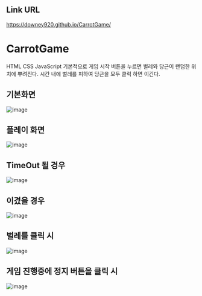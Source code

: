 ## Link URL
https://downey920.github.io/CarrotGame/

# CarrotGame
HTML CSS JavaScript
기본적으로 게임 시작 버튼을 누르면 벌레와 당근이 랜덤한 위치에 뿌려진다.
시간 내에 벌레를 피하여 당근을 모두 클릭 하면 이긴다.
## 기본화면
![image](https://user-images.githubusercontent.com/71444930/109944402-8a20ec80-7d19-11eb-8848-0ec74d61a41f.png)

## 플레이 화면
![image](https://user-images.githubusercontent.com/71444930/109945357-7d50c880-7d1a-11eb-9313-9462dc36191f.png)

## TimeOut 될 경우
![image](https://user-images.githubusercontent.com/71444930/109945988-20094700-7d1b-11eb-852f-d79c10532659.png)

## 이겼을 경우
![image](https://user-images.githubusercontent.com/71444930/109946132-4202c980-7d1b-11eb-999b-4474575576db.png)

## 벌레를 클릭 시
![image](https://user-images.githubusercontent.com/71444930/109946225-58108a00-7d1b-11eb-840f-111643f6f317.png)

## 게임 진행중에 정지 버튼을 클릭 시
![image](https://user-images.githubusercontent.com/71444930/109946329-75455880-7d1b-11eb-994c-e0f6671ce9cc.png)


